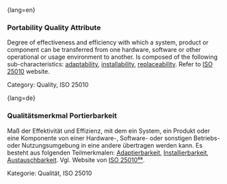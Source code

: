 {lang=en}
### Portability Quality Attribute
Degree of effectiveness and efficiency with which a system, product or component can be transferred from one hardware, software or other operational or usage environment to another.
Is composed of the following sub-characteristics: [adaptability](#term-adaptability-quality-attribute), [installability](#term-installability-quality-attribute), [replaceability](#term-replaceability-quality-attribute).
Refer to [ISO 25010](http://iso25000.com/index.php/en/iso-25000-standards/iso-25010) website.

Category: Quality, ISO 25010

{lang=de}
### Qualitätsmerkmal Portierbarkeit

Maß der Effektivität und Effizienz, mit dem ein System, ein Produkt
oder eine Komponente von einer Hardware-, Software- oder sonstigen
Betriebs- oder Nutzungsumgebung in eine andere übertragen werden kann.
Es besteht aus folgenden Teilmerkmalen:
[Adaptierbarkeit](#_bookmark22), [Installierbarkeit](#_bookmark113),
[Austauschbarkeit](#_bookmark171). Vgl. Website von [ISO
25010](http://iso25000.com/index.php/en/iso-25000-standards/iso-25010)[⁶⁸](#_bookmark159).

Kategorie: Qualität, ISO 25010

